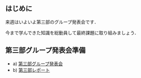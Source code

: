 ## はじめに

来週はいよいよ第三部のグループ発表会です．

今まで学んできた知識を総動員して最終課題に取り組みましょう．

## 第三部グループ発表会準備

-   a) [第三部グループ発表会](https://exp1.inf.shizuoka.ac.jp/%E7%AC%AC%E4%B8%89%E9%83%A8%E3%82%B0%E3%83%AB%E3%83%BC%E3%83%97%E7%99%BA%E8%A1%A8%E4%BC%9A "第三部グループ発表会")
-   b) [第三部レポート](https://exp1.inf.shizuoka.ac.jp/%E7%AC%AC%E4%B8%89%E9%83%A8%E3%83%AC%E3%83%9D%E3%83%BC%E3%83%88 "第三部レポート")